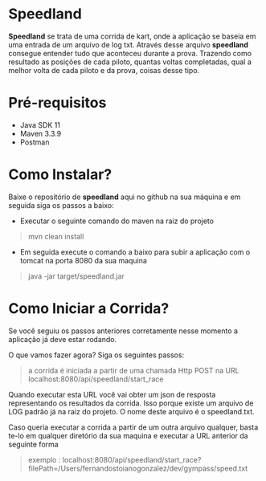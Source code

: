 # Speedland

**Speedland** se trata de uma corrida de kart, onde a aplicação se baseia em uma entrada de um arquivo de log txt. Através desse arquivo **speedland** consegue entender tudo que aconteceu durante a prova. Trazendo como resultado as posições de cada piloto, quantas voltas completadas, qual a melhor volta de cada piloto e da prova, coisas desse tipo.

# Pré-requisitos
- Java SDK 11
- Maven 3.3.9
- Postman

# Como Instalar?

Baixe o repositório de **speedland** aqui no github na sua máquina e em seguida siga os passos a baixo:

- Executar o seguinte comando do maven na raiz do projeto
> mvn clean install

- Em seguida execute o comando a baixo para subir a aplicação com o tomcat na porta 8080 da sua maquina
> java -jar target/speedland.jar

# Como Iniciar a Corrida?

Se você seguiu os passos anteriores corretamente nesse momento a aplicação já deve estar rodando.

O que vamos fazer agora? Siga os seguintes passos:

> a corrida é iniciada a partir de uma chamada Http POST na URL localhost:8080/api/speedland/start_race

Quando executar esta URL você vai obter um json de resposta representando os resultados da corrida. Isso porque existe um
arquivo de LOG padrão já na raiz do projeto. O nome deste arquivo é o speedland.txt.

Caso queria executar a corrida a partir de um outra arquivo qualquer, basta te-lo em qualquer diretório da sua maquina e executar a URL anterior da seguinte forma
> exemplo : localhost:8080/api/speedland/start_race?filePath=/Users/fernandostoianogonzalez/dev/gympass/speed.txt
